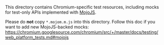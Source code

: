 This directory contains Chromium-specific test resources, including mocks for
test-only APIs implemented with
[MojoJS](https://chromium.googlesource.com/chromium/src/+/master/mojo/public/js/README.md).

Please do **not** copy `*.mojom.m.js` into this directory. Follow this doc if you
want to add new MojoJS-backed mocks:
https://chromium.googlesource.com/chromium/src/+/master/docs/testing/web_platform_tests.md#mojojs
